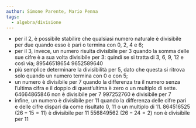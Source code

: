 ```yaml
---
author: Simone Parente, Mario Penna
tags:
  - algebra/divisione
---
```

- per il 2, è possibile stabilire che qualsiasi numero naturale è divisibile per due quando esso è pari o termina con 0, 2, 4 e 6;
- per il 3, invece, un numero risulta divisibile per 3 quando la somma delle sue cifre è a sua volta divisibile per 3: quindi se si tratta di 3, 6, 9, 12 e così via;
    89546518654
    9652589640
- più semplice determinare la divisibilità per 5, dato che questa si ritrova solo quando un numero termina con 0 o con 5;
- un numero è divisibile per 7 quando la differenza tra il numero senza l’ultima cifra e il doppio di quest’ultima è zero o un multiplo di sette.
    64664865846 non è divisibile per 7
    997252760 è divisibile per 7
- infine, un numero è divisibile per 11 quando la differenza delle cifre pari e delle cifre dispari da come risultato 0, 11 o un multiplo di 11.
    864516525 $(26-15=11)$ è divisibile per 11
    556849562 $(26-24=2)$ non è divisibile per 11